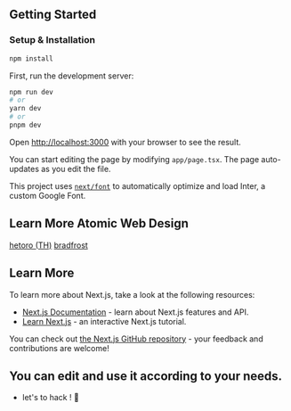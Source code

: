 ## Getting Started

### Setup & Installation

```bash
npm install
```

First, run the development server:

```bash
npm run dev
# or
yarn dev
# or
pnpm dev
```

Open [http://localhost:3000](http://localhost:3000) with your browser to see the result.

You can start editing the page by modifying `app/page.tsx`. The page auto-updates as you edit the file.

This project uses [`next/font`](https://nextjs.org/docs/basic-features/font-optimization) to automatically optimize and load Inter, a custom Google Font.

## Learn More Atomic Web Design

[hetoro (TH)](https://hetoro.medium.com/%E0%B9%81%E0%B8%99%E0%B8%B0%E0%B8%99%E0%B8%B3-atomic-web-design-%E0%B8%AA%E0%B8%B3%E0%B8%AB%E0%B8%A3%E0%B8%B1%E0%B8%9A-web-developer-998b553ebe9c)
[bradfrost](https://bradfrost.com/blog/post/atomic-web-design/)

## Learn More

To learn more about Next.js, take a look at the following resources:

- [Next.js Documentation](https://nextjs.org/docs) - learn about Next.js features and API.
- [Learn Next.js](https://nextjs.org/learn) - an interactive Next.js tutorial.

You can check out [the Next.js GitHub repository](https://github.com/vercel/next.js/) - your feedback and contributions are welcome!

## You can edit and use it according to your needs.
- let's to hack ! 🚀
